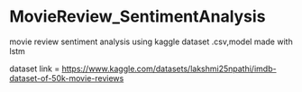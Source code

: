 # MovieReview_SentimentAnalysis
movie review sentiment analysis using kaggle dataset .csv,model made with lstm 

dataset link = https://www.kaggle.com/datasets/lakshmi25npathi/imdb-dataset-of-50k-movie-reviews
